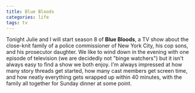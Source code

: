 ```yaml
---
title: Blue Bloods
categories: life
tags: tv
---
```


Tonight Julie and I will start season 8 of **Blue Bloods**, a TV show about the close-knit family of a police commissioner of New York City, his cop sons, and his prosecutor daughter. We like to wind down in the evening with one episode of television (we are decidedly not "binge watchers") but it isn't always easy to find a show we both enjoy. I'm always impressed at how many story threads get started, how many cast members get screen time, and how neatly everything gets wrapped up within 40 minutes, with the family all together for Sunday dinner at some point.
